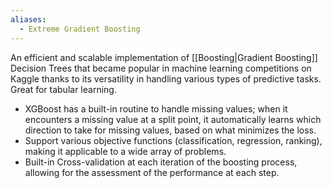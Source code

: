 ```yaml
---
aliases:
  - Extreme Gradient Boosting
---
```

An efficient and scalable implementation of [[Boosting|Gradient Boosting]] Decision Trees that became popular in machine learning competitions on Kaggle thanks to its versatility in handling various types of predictive tasks. Great for tabular learning.

- XGBoost has a built-in routine to handle missing values; when it encounters a missing value at a split point, it automatically learns which direction to take for missing values, based on what minimizes the loss.
- Support various objective functions (classification, regression, ranking), making it applicable to a wide array of problems.
- Built-in Cross-validation at each iteration of the boosting process, allowing for the assessment of the performance at each step.